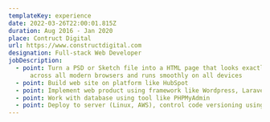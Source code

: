 ```yaml
---
templateKey: experience
date: 2022-03-26T22:00:01.815Z
duration: Aug 2016 - Jan 2020
place: Contruct Digital
url: https://www.constructdigital.com
designation: Full-stack Web Developer
jobDescription:
  - point: Turn a PSD or Sketch file into a HTML page that looks exactly the same
      across all modern browsers and runs smoothly on all devices
  - point: Build web site on platform like HubSpot
  - point: Implement web product using framework like Wordpress, Laravel, VueJS
  - point: Work with database using tool like PHPMyAdmin
  - point: Deploy to server (Linux, AWS), control code versioning using git
---
```

